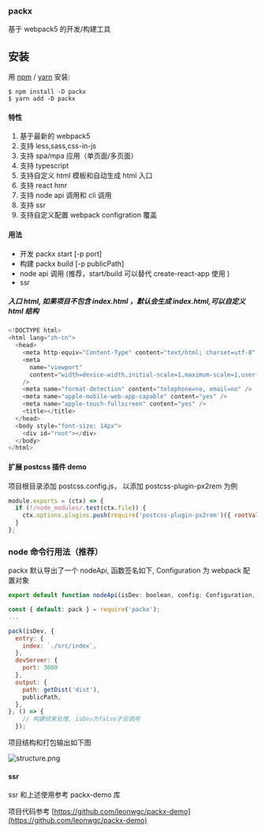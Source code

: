 ### packx

基于 webpack5 的开发/构建工具

## 安装

用 [npm](https://npmjs.org/) / [yarn](https://yarnpkg.com) 安装:

    $ npm install -D packx
    $ yarn add -D packx

#### 特性

1. 基于最新的 webpack5
2. 支持 less,sass,css-in-js
3. 支持 spa/mpa 应用（单页面/多页面）
4. 支持 typescript
5. 支持自定义 html 模板和自动生成 html 入口
6. 支持 react hmr
7. 支持 node api 调用和 cli 调用
8. 支持 ssr
9. 支持自定义配置 webpack configration 覆盖

#### 用法

- 开发 packx start [-p port]
- 构建 packx build [-p publicPath]
- node api 调用 (推荐，start/build 可以替代 create-react-app 使用 )
- ssr

##### 入口 html, 如果项目不包含 index.html ，默认会生成 index.html,可以自定义 html 结构

```js
<!DOCTYPE html>
<html lang="zh-cn">
  <head>
    <meta http-equiv="Content-Type" content="text/html; charset=utf-8" />
    <meta
      name="viewport"
      content="width=device-width,initial-scale=1,maximum-scale=1,user-scalable=no,minimal-ui,viewport-fit=cover"
    />
    <meta name="format-detection" content="telephone=no, email=no" />
    <meta name="apple-mobile-web-app-capable" content="yes" />
    <meta name="apple-touch-fullscreen" content="yes" />
    <title></title>
  </head>
  <body style="font-size: 14px">
    <div id="root"></div>
  </body>
</html>

```

#### 扩展 postcss 插件 demo 

项目根目录添加 postcss.config.js， 以添加 postcss-plugin-px2rem 为例

```js
module.exports = (ctx) => {
  if (!/node_modules/.test(ctx.file)) {
    ctx.options.plugins.push(require('postcss-plugin-px2rem')({ rootValue: 100 }));
  }
};
```

### node 命令行用法（推荐）

packx 默认导出了一个 nodeApi, 函数签名如下, Configuration 为 webpack 配置对象

```js
export default function nodeApi(isDev: boolean, config: Configuration, callback?: () => void): void;
```

```js
const { default: pack } = require('packx');
...

pack(isDev, {
  entry: {
    index: `./src/index`,
  },
  devServer: {
    port: 3000
  },
  output: {
    path: getDist('dist'),
    publicPath,
  },
}, () => {
    // 构建结束处理, isDev为false才会调用
  });

```

项目结构和打包输出如下图

![structure.png](https://p9-juejin.byteimg.com/tos-cn-i-k3u1fbpfcp/27201daa7a384f368d5f37060d846c07~tplv-k3u1fbpfcp-watermark.image)

#### ssr

ssr 和上述使用参考 packx-demo 库

项目代码参考 [https://github.com/leonwgc/packx-demo](https://github.com/leonwgc/packx-demo)
